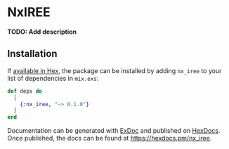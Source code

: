 # NxIREE

**TODO: Add description**

## Installation

If [available in Hex](https://hex.pm/docs/publish), the package can be installed
by adding `nx_iree` to your list of dependencies in `mix.exs`:

```elixir
def deps do
  [
    {:nx_iree, "~> 0.1.0"}
  ]
end
```

Documentation can be generated with [ExDoc](https://github.com/elixir-lang/ex_doc)
and published on [HexDocs](https://hexdocs.pm). Once published, the docs can
be found at <https://hexdocs.pm/nx_iree>.

